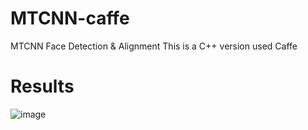 # MTCNN-caffe
MTCNN Face Detection &amp; Alignment
This is a C++ version used Caffe
# Results

![image](https://github.com/blankWorld/MTCNN-caffe/tree/master/img/_res_img_769.jpg)
